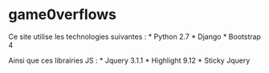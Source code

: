 # game0verflows
Ce site utilise les technologies suivantes :
    * Python 2.7
    * Django
    * Bootstrap 4

Ainsi que ces librairies JS :
    * Jquery 3.1.1
    * Highlight 9.12
    * Sticky Jquery

